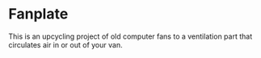 # Fanplate

This is an upcycling project of old computer fans to a ventilation part that circulates air in or out of your van.